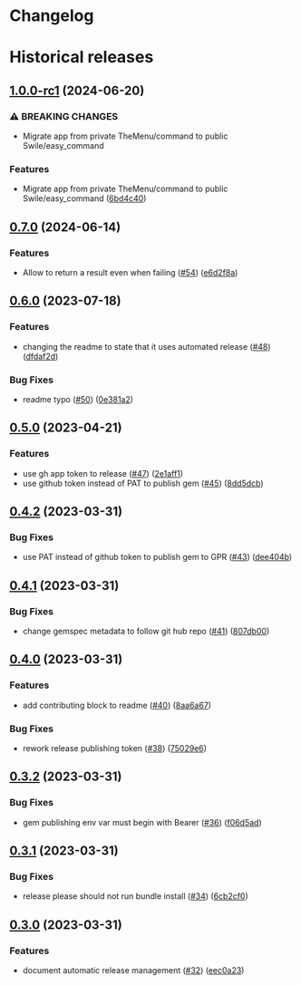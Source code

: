 # Changelog

# Historical releases

## [1.0.0-rc1](https://github.com/Swile/easy_command/compare/v0.7.0...v1.0.0-rc1) (2024-06-20)


### ⚠ BREAKING CHANGES

* Migrate app from private TheMenu/command to public Swile/easy_command

### Features

* Migrate app from private TheMenu/command to public Swile/easy_command ([6bd4c40](https://github.com/Swile/easy_command/commit/6bd4c40c6c4964bab2b3271ac59efff56847dec4))

## [0.7.0](https://github.com/TheMenu/command/compare/v0.6.0...v0.7.0) (2024-06-14)


### Features

* Allow to return a result even when failing ([#54](https://github.com/TheMenu/command/issues/54)) ([e6d2f8a](https://github.com/TheMenu/command/commit/e6d2f8a9cb6d8222c44178b07a5caeae7fb5a5eb))

## [0.6.0](https://github.com/TheMenu/command/compare/v0.5.0...v0.6.0) (2023-07-18)


### Features

* changing the readme to state that it uses automated release ([#48](https://github.com/TheMenu/command/issues/48)) ([dfdaf2d](https://github.com/TheMenu/command/commit/dfdaf2d0ebfb860cedb6127d2110ac220cdd1aab))


### Bug Fixes

* readme typo ([#50](https://github.com/TheMenu/command/issues/50)) ([0e381a2](https://github.com/TheMenu/command/commit/0e381a2fd4ccb744918333967746a48dfcf51247))

## [0.5.0](https://github.com/TheMenu/command/compare/v0.4.2...v0.5.0) (2023-04-21)


### Features

* use gh app token to release ([#47](https://github.com/TheMenu/command/issues/47)) ([2e1aff1](https://github.com/TheMenu/command/commit/2e1aff1476544304870051fcd36843a523edebcf))
* use github token instead of PAT to publish gem ([#45](https://github.com/TheMenu/command/issues/45)) ([8dd5dcb](https://github.com/TheMenu/command/commit/8dd5dcba4d57a537c26c0ea600adddcb87ca4292))

## [0.4.2](https://github.com/TheMenu/command/compare/v0.4.1...v0.4.2) (2023-03-31)


### Bug Fixes

* use PAT instead of github token to publish gem to GPR ([#43](https://github.com/TheMenu/command/issues/43)) ([dee404b](https://github.com/TheMenu/command/commit/dee404b4805742d3bfef40a040e745f68221a8da))

## [0.4.1](https://github.com/TheMenu/command/compare/v0.4.0...v0.4.1) (2023-03-31)


### Bug Fixes

* change gemspec metadata to follow git hub repo ([#41](https://github.com/TheMenu/command/issues/41)) ([807db00](https://github.com/TheMenu/command/commit/807db0017fad6eb203fb14da49b65bb605878d7d))

## [0.4.0](https://github.com/TheMenu/command/compare/v0.3.2...v0.4.0) (2023-03-31)


### Features

* add contributing block to readme ([#40](https://github.com/TheMenu/command/issues/40)) ([8aa6a67](https://github.com/TheMenu/command/commit/8aa6a67ec936da6800e9a1b356cf140af26d6c86))


### Bug Fixes

* rework release publishing token ([#38](https://github.com/TheMenu/command/issues/38)) ([75029e6](https://github.com/TheMenu/command/commit/75029e695c2b4c7829e9620342c1b2418d9e80b2))

## [0.3.2](https://github.com/TheMenu/command/compare/v0.3.1...v0.3.2) (2023-03-31)


### Bug Fixes

* gem publishing env var must begin with Bearer ([#36](https://github.com/TheMenu/command/issues/36)) ([f06d5ad](https://github.com/TheMenu/command/commit/f06d5ad8a310a4ff8c517d5c50c3e60754af087e))

## [0.3.1](https://github.com/TheMenu/command/compare/v0.3.0...v0.3.1) (2023-03-31)


### Bug Fixes

* release please should not run bundle install ([#34](https://github.com/TheMenu/command/issues/34)) ([6cb2cf0](https://github.com/TheMenu/command/commit/6cb2cf01a9c3a884ba420e8ae0a7a3860486c587))

## [0.3.0](https://github.com/TheMenu/command/compare/v0.2.0...v0.3.0) (2023-03-31)


### Features

* document automatic release management ([#32](https://github.com/TheMenu/command/issues/32)) ([eec0a23](https://github.com/TheMenu/command/commit/eec0a23167e63b98f8a0140c607fb28ee52ce047))
